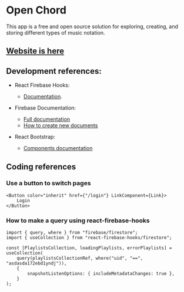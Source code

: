 <!--
 Copyright 2023 Rafael Farias

 Licensed under the Apache License, Version 2.0 (the "License");
 you may not use this file except in compliance with the License.
 You may obtain a copy of the License at

     http://www.apache.org/licenses/LICENSE-2.0

 Unless required by applicable law or agreed to in writing, software
 distributed under the License is distributed on an "AS IS" BASIS,
 WITHOUT WARRANTIES OR CONDITIONS OF ANY KIND, either express or implied.
 See the License for the specific language governing permissions and
 limitations under the License.
-->

# Open Chord

This app is a free and open source solution for exploring, creating, and storing different types of music notation.

## [Website is here](https://open-chord.vercel.app/)

## Development references:

-   React Firebase Hooks:

    -   [Documentation](https://github.com/CSFrequency/react-firebase-hooks/tree/master#documentation).

-   Firebase Documentation:

    -   [Full documentation](https://firebase.google.com/docs/build?hl=pt-br)
    -   [How to create new documents](https://firebase.google.com/docs/firestore/manage-data/add-data?hl=pt-br#add_a_document)

-   React Bootstrap:
    -   [Components documentation](https://react-bootstrap.github.io/components/alerts/)

## Coding references

### Use a button to switch pages

```tsx
<Button color="inherit" href={"/login"} LinkComponent={Link}>
	Login
</Button>
```

### How to make a query using react-firebase-hooks

```tsx
import { query, where } from "firebase/firestore";
import { useCollection } from "react-firebase-hooks/firestore";

const [PlaylistsCollection, loadingPlaylists, errorPlaylists] = useCollection(
	query(playlistsCollectionRef, where("uid", "==", "asdasda172ebd1yndj")),
	{
		snapshotListenOptions: { includeMetadataChanges: true },
	}
);
```
